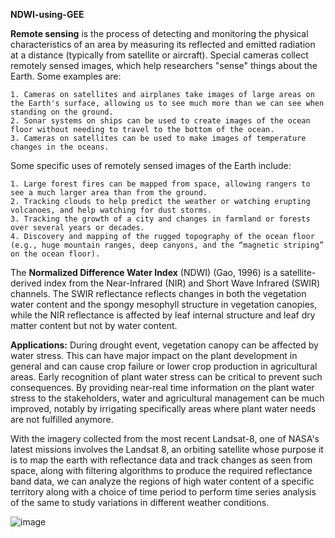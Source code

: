 **NDWI-using-GEE**

**Remote sensing** is the process of detecting and monitoring the physical characteristics of an area by measuring its reflected and emitted radiation at a distance (typically from satellite or aircraft).
Special cameras collect remotely sensed images, which help researchers "sense" things about the Earth. Some examples are:

    1. Cameras on satellites and airplanes take images of large areas on the Earth's surface, allowing us to see much more than we can see when standing on the ground.
    2. Sonar systems on ships can be used to create images of the ocean floor without needing to travel to the bottom of the ocean.
    3. Cameras on satellites can be used to make images of temperature changes in the oceans.

Some specific uses of remotely sensed images of the Earth include:

    1. Large forest fires can be mapped from space, allowing rangers to see a much larger area than from the ground.
    2. Tracking clouds to help predict the weather or watching erupting volcanoes, and help watching for dust storms.
    3. Tracking the growth of a city and changes in farmland or forests over several years or decades.
    4. Discovery and mapping of the rugged topography of the ocean floor (e.g., huge mountain ranges, deep canyons, and the “magnetic striping” on the ocean floor).



The  **Normalized  Difference  Water  Index**  (NDWI)  (Gao,  1996)  is  a  satellite-derived  index  from  the 
Near-Infrared (NIR) and Short Wave Infrared (SWIR) channels. The SWIR reflectance reflects changes 
in  both  the  vegetation  water  content  and  the  spongy  mesophyll  structure  in  vegetation  canopies, 
while the NIR reflectance is affected by leaf internal structure and leaf dry matter content but not by 
water  content.


**Applications:**
During  drought  event,  vegetation  canopy  can  be  affected  by  water  stress.  This  can  have  major 
impact on the plant development in general and can cause crop failure or lower crop production in 
agricultural areas. Early recognition of plant water stress can be critical to prevent such 
consequences. By providing near-real time information on the plant water stress to the 
stakeholders,  water  and  agricultural  management  can  be  much  improved,  notably  by  irrigating 
specifically areas where plant water needs are not fulfilled anymore. 



With the imagery collected from the most recent Landsat-8, one of NASA's latest missions involves the Landsat 8, an orbiting satellite whose purpose it is to map the earth with 
reflectance data and track changes as seen from space, along with filtering algorithms to produce the required reflectance band data, we can analyze the regions of high water content
of a specific territory along with a choice of time period to perform time series analysis of the same to study variations in different weather conditions.

![image](https://user-images.githubusercontent.com/73461681/162727152-a9011795-4588-4686-b198-bdd18bb2e7e9.png)
